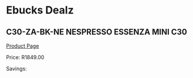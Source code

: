 
# Ebucks Dealz
## C30-ZA-BK-NE NESPRESSO ESSENZA MINI C30
[Product Page](https://www.ebucks.com/web/shop/productSelected.do?prodId=1158872105&catId=704984897)

Price: R1849.00

Savings: 


	